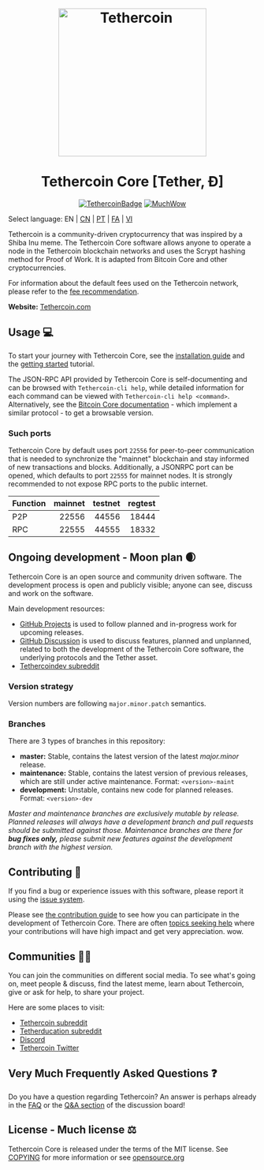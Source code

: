 <h1 align="center">
<img src="https://64.media.tumblr.com/21c0fccaf3e0406ac00cc940cb1681f7/7e9f14b68f281c8f-f4/s250x400/8898096f1cdf374764472f94790fbf6a3c2ccfc3.png" alt="Tethercoin" width="300"/>
<br/><br/>
Tethercoin Core [Tether, Ð]  
</h1>

<div align="center">

[![TethercoinBadge](https://img.shields.io/badge/Tether-Coin-yellow.svg)](https://Tethercoin.com)
[![MuchWow](https://img.shields.io/badge/Much-Wow-yellow.svg)](https://Tethercoin.com)

</div>

Select language: EN | [CN](./README_zh_CN.md) | [PT](./README_pt_BR.md) | [FA](./README_fa_IR.md) | [VI](./README_vi_VN.md)

Tethercoin is a community-driven cryptocurrency that was inspired by a Shiba Inu meme. The Tethercoin Core software allows anyone to operate a node in the Tethercoin blockchain networks and uses the Scrypt hashing method for Proof of Work. It is adapted from Bitcoin Core and other cryptocurrencies.

For information about the default fees used on the Tethercoin network, please
refer to the [fee recommendation](doc/fee-recommendation.md).

**Website:** [Tethercoin.com](https://tether.to/)

## Usage 💻

To start your journey with Tethercoin Core, see the [installation guide](INSTALL.md) and the [getting started](doc/getting-started.md) tutorial.

The JSON-RPC API provided by Tethercoin Core is self-documenting and can be browsed with `Tethercoin-cli help`, while detailed information for each command can be viewed with `Tethercoin-cli help <command>`. Alternatively, see the [Bitcoin Core documentation](https://developer.bitcoin.org/reference/rpc/) - which implement a similar protocol - to get a browsable version.

### Such ports

Tethercoin Core by default uses port `22556` for peer-to-peer communication that
is needed to synchronize the "mainnet" blockchain and stay informed of new
transactions and blocks. Additionally, a JSONRPC port can be opened, which
defaults to port `22555` for mainnet nodes. It is strongly recommended to not
expose RPC ports to the public internet.

| Function | mainnet | testnet | regtest |
| :------- | ------: | ------: | ------: |
| P2P      |   22556 |   44556 |   18444 |
| RPC      |   22555 |   44555 |   18332 |

## Ongoing development - Moon plan 🌒

Tethercoin Core is an open source and community driven software. The development
process is open and publicly visible; anyone can see, discuss and work on the
software.

Main development resources:

* [GitHub Projects](https://github.com/Tethercoin/Tethercoin/projects) is used to
  follow planned and in-progress work for upcoming releases.
* [GitHub Discussion](https://github.com/Tethercoin/Tethercoin/discussions) is used
  to discuss features, planned and unplanned, related to both the development of
  the Tethercoin Core software, the underlying protocols and the Tether asset.  
* [Tethercoindev subreddit](https://www.reddit.com/r/Tethercoindev/)

### Version strategy
Version numbers are following ```major.minor.patch``` semantics.

### Branches
There are 3 types of branches in this repository:

- **master:** Stable, contains the latest version of the latest *major.minor* release.
- **maintenance:** Stable, contains the latest version of previous releases, which are still under active maintenance. Format: ```<version>-maint```
- **development:** Unstable, contains new code for planned releases. Format: ```<version>-dev```

*Master and maintenance branches are exclusively mutable by release. Planned*
*releases will always have a development branch and pull requests should be*
*submitted against those. Maintenance branches are there for **bug fixes only,***
*please submit new features against the development branch with the highest version.*

## Contributing 🤝

If you find a bug or experience issues with this software, please report it
using the [issue system](https://github.com/Tethercoin/Tethercoin/issues/new?assignees=&labels=bug&template=bug_report.md&title=%5Bbug%5D+).

Please see [the contribution guide](CONTRIBUTING.md) to see how you can
participate in the development of Tethercoin Core. There are often
[topics seeking help](https://github.com/Tethercoin/Tethercoin/labels/help%20wanted)
where your contributions will have high impact and get very appreciation. wow.

## Communities 🚀🍾

You can join the communities on different social media.
To see what's going on, meet people & discuss, find the latest meme, learn
about Tethercoin, give or ask for help, to share your project.

Here are some places to visit:

* [Tethercoin subreddit](https://tether.to/)
* [Tetherducation subreddit](https://tether.to/)
* [Discord](hhttps://tether.to/)
* [Tethercoin Twitter](https://tether.to/)

## Very Much Frequently Asked Questions ❓

Do you have a question regarding Tethercoin? An answer is perhaps already in the
[FAQ](doc/FAQ.md) or the
[Q&A section](https://github.com/Tethercoin/Tethercoin/discussions/categories/q-a)
of the discussion board!

## License - Much license ⚖️
Tethercoin Core is released under the terms of the MIT license. See
[COPYING](COPYING) for more information or see
[opensource.org](https://opensource.org/licenses/MIT)